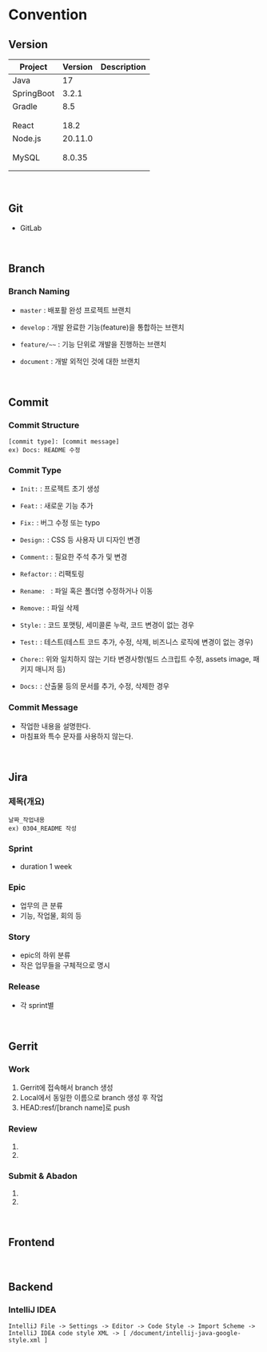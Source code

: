 # Convention

## Version

| Project       | Version   | Description |
| ------------- | --------- | ----------- |
| Java          | 17        |             |
| SpringBoot    | 3.2.1     |             |
| Gradle        | 8.5       |             |
|               |           |             |
|               |           |             |
| React         | 18.2      |             |
| Node.js       | 20.11.0   |             |
|               |           |             |
|               |           |             |
| MySQL         | 8.0.35    |             |
|               |           |             |
|               |           |             |

<br />

## Git
- GitLab

<br />

## Branch

### Branch Naming
- `master` : 배포활 완성 프로젝트 브랜치

- `develop` : 개발 완료한 기능(feature)을 통합하는 브랜치

- `feature/~~` : 기능 단위로 개발을 진행하는 브랜치

- `document` : 개발 외적인 것에 대한 브랜치

<br />

## Commit

### Commit Structure
```
[commit type]: [commit message]
ex) Docs: README 수정
```

### Commit Type
- `Init:` : 프로젝트 초기 생성

- `Feat:` : 새로운 기능 추가

- `Fix:` : 버그 수정 또는 typo

- `Design:` : CSS 등 사용자 UI 디자인 변경

- `Comment:` : 필요한 주석 추가 및 변경

- `Refactor:` : 리팩토링

- `Rename: ` : 파일 혹은 폴더명 수정하거나 이동

- `Remove:` : 파일 삭제

- `Style:` : 코드 포맷팅, 세미콜론 누락, 코드 변경이 없는 경우

- `Test:` : 테스트(테스트 코드 추가, 수정, 삭제, 비즈니스 로직에 변경이 없는 경우)

- `Chore:`: 위와 일치하지 않는 기타 변경사항(빌드 스크립트 수정, assets image, 패키지 매니저 등)

- `Docs:` : 산출물 등의 문서를 추가, 수정, 삭제한 경우

### Commit Message
- 작업한 내용을 설명한다.
- 마침표와 특수 문자를 사용하지 않는다.

<br />

## Jira

### 제목(개요)
```
날짜_작업내용
ex) 0304_README 작성
```

### Sprint
- duration 1 week

### Epic
- 업무의 큰 분류
- 기능, 작업물, 회의 등

### Story
- epic의 하위 분류
- 작은 업무들을 구체적으로 명시

### Release
- 각 sprint별

<br />

## Gerrit

### Work
1. Gerrit에 접속해서 branch 생성
2. Local에서 동일한 이름으로 branch 생성 후 작업
3. HEAD:resf/[branch name]로 push

### Review
1. 
2. 

### Submit & Abadon
1. 
2. 

<br />

## Frontend

<br />

## Backend


### IntelliJ IDEA
```
IntelliJ File -> Settings -> Editor -> Code Style -> Import Scheme -> IntelliJ IDEA code style XML -> [ /document/intellij-java-google-style.xml ]
```


<br />

